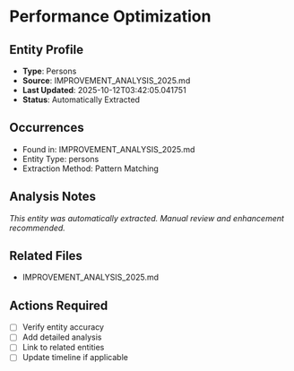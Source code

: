 # Performance Optimization

## Entity Profile
- **Type**: Persons
- **Source**: IMPROVEMENT_ANALYSIS_2025.md
- **Last Updated**: 2025-10-12T03:42:05.041751
- **Status**: Automatically Extracted

## Occurrences
- Found in: IMPROVEMENT_ANALYSIS_2025.md
- Entity Type: persons
- Extraction Method: Pattern Matching

## Analysis Notes
*This entity was automatically extracted. Manual review and enhancement recommended.*

## Related Files
- IMPROVEMENT_ANALYSIS_2025.md

## Actions Required
- [ ] Verify entity accuracy
- [ ] Add detailed analysis
- [ ] Link to related entities
- [ ] Update timeline if applicable
